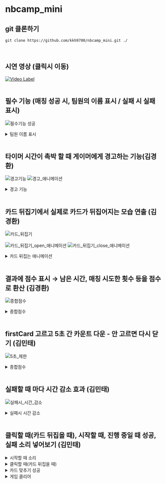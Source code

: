 # nbcamp_mini

## git 클론하기
```
git clone https://github.com/kkh9700/nbcamp_mini.git ./
```
<br>

## 시연 영상 (클릭시 이동)
[![Video Label](http://img.youtube.com/vi/MJSjqc2qEqU/0.jpg)](https://youtu.be/MJSjqc2qEqU)
<br>
<br>

## 필수 기능 (매칭 성공 시, 팀원의 이름 표시 / 실패 시 실패 표시)
![필수기능 성공](https://github.com/kkh9700/nbcamp_mini/assets/77197725/0f935102-e492-4741-ae84-d0335459d3fa)
<details>
<summary>팀원 이름 표시</summary>

        void destroyCardInvoke()        // 카드 삭제시
        {
            GameObject newText = Instantiate(text);        // 게임 오브젝트 newText 생성
            newText.transform.parent = GameObject.Find("Canvas").transform;        // newText의 부모를 Canvas로 설정 

            float x = this.transform.position.x;        // x에 카드의 position의 x를 저장
            float y = this.transform.position.y;        // y에 카드의 position의 y를 저장

            newText.transform.SetAsFirstSibling();        // newText를 첫번째로 설정
            newText.transform.position = new Vector3(x, y, 0);        // newText의 position을 x,y,0으로 설정
            newText.transform.localScale = new Vector3(1f, 1f, 1f);        // newText의 scale을 1,1,1로 설정

            Text t = newText.GetComponent<Text>();        // newText의 Text 컴포넌트를 가져옴
            t.text = type == 0 ? "김경환" : "김민태";        // Text의 값을 멤버의 이름으로 설정

            Destroy(gameObject);        // 게임 오브젝트 카드를 삭제
        }

</details>
<br>

## 타이머 시간이 촉박 할 때 게이머에게 경고하는 기능(김경환)
![경고기능](https://github.com/kkh9700/nbcamp_mini/assets/77197725/9379ec7a-efa0-4303-8884-e23c2d91ffe6)
![경고_애니메이션](https://github.com/kkh9700/nbcamp_mini/assets/77197725/ac62a0c9-47ed-4c31-8572-d0466fa38f70)
<details>
<summary>경고 기능</summary>

    void Update()        // 프레임마다 호출되는 함수
    {
        ...
        else if(time <= 20)        // 시간이 20초 이하일 때
        {
            anim.SetBool("isWarning", true);        // Animation의 Parameter인 isWarning을 true로 한다.
        }
    }

</details>
<br>

## 카드 뒤집기에서 실제로 카드가 뒤집어지는 모습 연출 (김경환)
![카드_뒤집기](https://github.com/kkh9700/nbcamp_mini/assets/77197725/78377aed-3919-43fe-a63c-53382e5b2191)
<br></br>
![카드_뒤집기_open_애니메이션](https://github.com/kkh9700/nbcamp_mini/assets/77197725/18f7770b-7374-418a-9ee3-fcea8f12b8b5)
![카드_뒤집기_close_애니메이션](https://github.com/kkh9700/nbcamp_mini/assets/77197725/13a68f79-76e8-4829-8f60-8b260c12e0d2)

<details>
<summary>카드 뒤집는 애니메이션</summary>

    public void ClickCard()        // 카드를 클릭했을 때
    {
        ...
        anim.SetBool("isOpen", true);        // Animation의 Parameter인 isOpen을 true로 한다.
        ...
    }

    void closeCardInvoke()        // 카드를 close하는 Invoke method
    {
        ...
        anim.SetBool("isOpen", false);        // Animation의 Parameter인 isOpen을 false로 한다.
    }

    
        
</details>
<br>

## 결과에 점수 표시 → 남은 시간, 매칭 시도한 횟수 등을 점수로 환산 (김경환)
![종합점수](https://github.com/kkh9700/nbcamp_mini/assets/77197725/7d4bde7e-6a00-484c-b209-2f783e09b951)

<details>
<summary>종합점수</summary>


    void Update()        // 프레임마다 호출되는 함수
    {
        time -= Time.deltaTime;        // 시간을 감소시킨다
        ...
    }
        
    public void isMatched()        // 카드가 맞았는지 확인
    {
        tryMatch++;        // 매칭횟수 증가
        ...
    }
    
    void successGame()        // 카드 맞추기를 성공했을 때
    {
        ...
        int score = 100 + ((int)time) - tryMatch;        // 종합점수 계산식 : 100 + 남은시간 - 매칭횟수
        totalScore.text = string.Concat("점수: ", score.ToString());        // 종합점수를 표시
        ...
    }
    
        
</details>
<br>

## firstCard 고르고 5초 간 카운트 다운 - 안 고르면 다시 닫기 (김민태)
![5초_제한](https://github.com/kkh9700/nbcamp_mini/assets/77197725/38fcf0b0-f58f-4562-8392-84daa520cc18)
<details>
<summary>종합점수</summary>

    void Update()        // 프레임마다 호출되는 함수
    {
        ...
        if (gameManager.I.firstCard != null && gameManager.I.secondCard == null)        // 첫번째 카드만 열렸을 때
        {
            LimitTime();        // 시간제한 함수 실행
        }
        ...
    }

    void LimitTime()        // 시간제한 함수
    {
        timer.SetActive(true);        // timer가 보이게 하기
        Text t = timer.GetComponent<Text>();        // timer의 Text 컴포넌트 가져오기 
        t.text = timelimit.ToString("N2");        // Text 컴포넌트의 값에 timelimit를 넣기
        timelimit -= Time.deltaTime;        // timelimit 감소
        
        if (timelimit <= 0)        // timelimit가 0이하일 떄
        {
            firstCard.GetComponent<card>().closeCard();        // 첫번째 카드 닫기
            firstCard = null;        // 첫번째 카드를 초기화
            ...
            timerefill();        // 시간을 리필하는 함수 실행
        }
    }

    void timerefill()        // 시간 리필 함수
    {
        timer.SetActive(false);        // 타이머가 보이지 않게 하기
        timelimit = 5f;        // timelimit를 5로 초기화
    }

</details>
<br>

## 실패할 때 마다 시간 감소 효과 (김민태)
![실패시_시간_감소](https://github.com/kkh9700/nbcamp_mini/assets/77197725/1e987610-3b2d-4d75-a73f-2a7ed2b5f84f)
<details>
<summary>실패시 시간 감소</summary>

    public void isMatched()        // 카드가 맞았는지 확인
    {
        ...

        if (firstCardImage == secondCardImage)        // 카드 맞추기에 성공
        {
           ...
        }
        else        // 카드 맞추기에 실패
        {
            time -= 3f;        // 시간 3초 감소
            ...
        }
        ...
    }
    
    void LimitTime()        // 시간제한 함수
    {
        ...
        
        if (timelimit <= 0)        // 시간 제한을 넘었을 때
        {
            ...
            time += 3f;        // 시간 3초 감소
            ...
        }
        
    }

</details>
<br>

## 클릭할 때(카드 뒤집을 때), 시작할 때, 진행 중일 때 성공, 실패 소리 넣어보기 (김민태)
<details>
<summary>시작할 때 소리</summary>

    public class audioManager : MonoBehaviour        // audioManager 스크립트
    {
        public AudioSource audioSource;        // audioSource 컴포넌트
        public AudioClip bgmusic;        // bgm 음악

        void Start()
        {
            audioSource.clip = bgmusic;        // audioSource의 clip을 bgmusic으로 설정
            audioSource.Play();        // 음악 재생
        }
    }

</details>
<details>
<summary>클릭할 때(카드 뒤집을 때)</summary>

    public class card : MonoBehaviour        // card 스크립트
    {
        public AudioSource audioSource;        // audioSource 컴포넌트
        public AudioClip flip;        // 뒤집을 때 나는 음악
        ...
        
        public void ClickCard()        // 카드가 클릭됬을 때
        {
            audioSource.PlayOneShot(flip);        // filp 재생
        }
    }

</details>

<details>
<summary>카드 맞추기 성공</summary>

    public class gameManager : MonoBehaviour        // gameManager 스크립트
    {
        public AudioSource audioSource;        // audioSource 컴포넌트
        public AudioClip match;        // 카드 맞추기 성공했을 때 나는 음악
        ...

        public void isMatched()        // 카드가 맞았는지 확인
        {
            ...

            if (firstCardImage == secondCardImage)        // 카드가 맞았을 때
            {
                audioSource.PlayOneShot(match);        // match 재생
                ...
            }
            else
            {
                ...
            }

            ...
    }

</details>

<details>
<summary>게임 클리어</summary>

    public class gameManager : MonoBehaviour        // gameManager 스크립트
    {
        public AudioSource audioSource;        // audioSource 컴포넌트
        public AudioClip win;        // 승리했을 때 나는 음악
        ...

        void successGame()        // 승리했을 때
        {
            ...
            audioSource.PlayOneShot(win);        // win 재생
            ...
        }
    }

</details>
<br>
